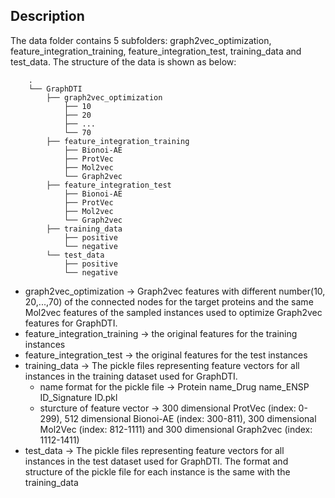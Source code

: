 ## Description
The data folder contains 5 subfolders: graph2vec_optimization, feature_integration_training, feature_integration_test, training_data and test_data. The structure of the data is shown as below:
```
    .
    └── GraphDTI      
        ├── graph2vec_optimization
            ├── 10   
            ├── 20
            ├── ...
            └── 70
        ├── feature_integration_training
            ├── Bionoi-AE   
            ├── ProtVec
            ├── Mol2vec
            └── Graph2vec
        ├── feature_integration_test
            ├── Bionoi-AE   
            ├── ProtVec
            ├── Mol2vec
            └── Graph2vec
        ├── training_data
            ├── positive   
            └── negative
        └── test_data
            ├── positive   
            └── negative
```

- graph2vec_optimization -> Graph2vec features with different number(10, 20,...,70) of the connected nodes for the target proteins and the same Mol2vec features of the sampled instances used to optimize Graph2vec features for GraphDTI. 
- feature_integration_training -> the original features for the training instances 
- feature_integration_test -> the original features for the test instances
- training_data -> The pickle files representing feature vectors for all instances in the training dataset used for GraphDTI. 
  + name format for the pickle file -> Protein name_Drug name_ENSP ID_Signature ID.pkl
  + sturcture of feature vector -> 300 dimensional ProtVec (index: 0-299), 512 dimensional Bionoi-AE (index: 300-811), 300 dimensional Mol2Vec (index: 812-1111) and 300 dimensional Graph2vec (index: 1112-1411)
- test_data -> The pickle files representing feature vectors for all instances in the test dataset used for GraphDTI. The format and structure of the pickle file for each instance is the same with the training_data

